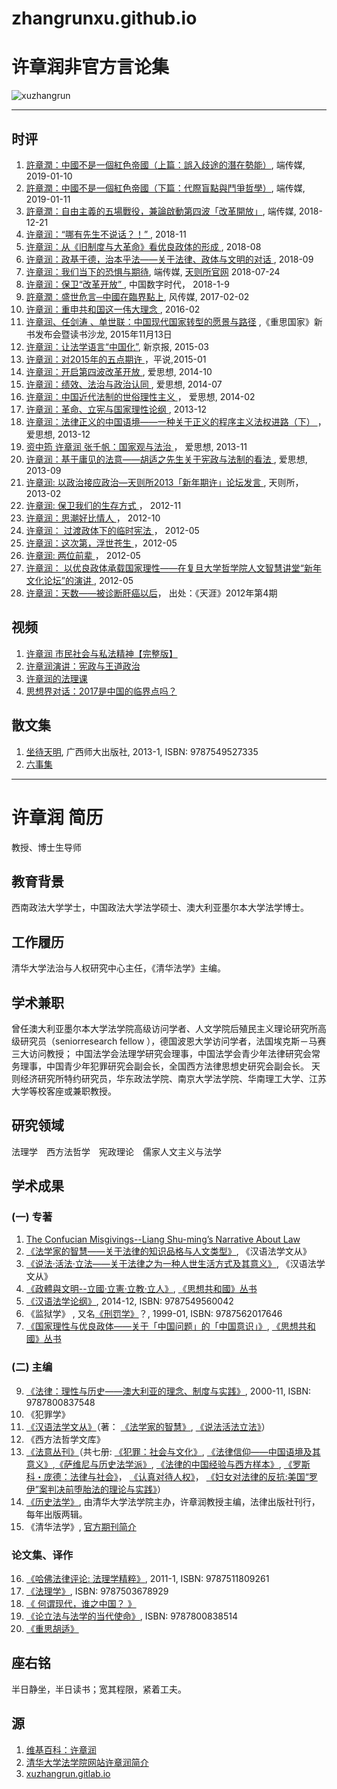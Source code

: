 # zhangrunxu.github.io

# 许章润非官方言论集
![xuzhangrun](https://i.imgur.com/ooPvQj3.jpg)

---
## 时评
1. [許章潤：中國不是一個紅色帝國（上篇：誤入歧途的潛在勢能）](https://theinitium.com/article/20190110-opinion-xuzhangrun-china-red-empire-1/), 端传媒, 2019-01-10
2. [許章潤：中國不是一個紅色帝國（下篇：代際盲點與鬥爭哲學）](https://theinitium.com/article/20190111-opinion-xuzhangrun-china-red-empire-2/), 端传媒, 2019-01-11
4. [許章潤：自由主義的五場戰役，兼論啟動第四波「改革開放」](https://theinitium.com/article/20181221-opinion-xuzhangrun-five-wars-liberalism/), 端传媒, 2018-12-21
8. [许章润：“哪有先生不说话？！” ](https://chinadigitaltimes.net/chinese/2018/11/%E8%AE%B8%E7%AB%A0%E6%B6%A6%EF%BC%9A%E5%93%AA%E6%9C%89%E5%85%88%E7%94%9F%E4%B8%8D%E8%AF%B4%E8%AF%9D%EF%BC%9F%EF%BC%81/), 2018-11
9. [许章润：从《旧制度与大革命》看优良政体的形成 ](https://chinadigitaltimes.net/chinese/2018/08/%E8%AE%B8%E7%AB%A0%E6%B6%A6%EF%BC%9A%E4%BB%8E%E3%80%8A%E6%97%A7%E5%88%B6%E5%BA%A6%E4%B8%8E%E5%A4%A7%E9%9D%A9%E5%91%BD%E3%80%8B%E7%9C%8B%E4%BC%98%E8%89%AF%E6%94%BF%E4%BD%93%E7%9A%84%E5%BD%A2%E6%88%90/), 2018-08
11. [许章润：政基于德，治本乎法——关于法律、政体与文明的对话 ](https://chinadigitaltimes.net/chinese/2018/09/%E8%AE%B8%E7%AB%A0%E6%B6%A6%EF%BC%9A%E6%94%BF%E5%9F%BA%E4%BA%8E%E5%BE%B7%EF%BC%8C%E6%B2%BB%E6%9C%AC%E4%B9%8E%E6%B3%95-%E5%85%B3%E4%BA%8E%E6%B3%95%E5%BE%8B%E3%80%81%E6%94%BF%E4%BD%93/), 2018-09
3. [许章润：我们当下的恐惧与期待](https://theinitium.com/article/20180724-opinion-xuzhangrun-fear-hope/), 端传媒, [天则所官网](http://unirule.cloud/index.php?c=article&id=4625) 2018-07-24
5. [许章润：保卫“改革开放” ](https://chinadigitaltimes.net/chinese/2018/02/%E8%AE%B8%E7%AB%A0%E6%B6%A6%EF%BC%9A%E4%BF%9D%E5%8D%AB%E6%94%B9%E9%9D%A9%E5%BC%80%E6%94%BE/), 中国数字时代， 2018-1-9
7. [許章潤：盛世危言─中國在臨界點上](https://www.storm.mg/article/218533), 风传媒, 2017-02-02
6. [许章润：重申共和国这一伟大理念 ](https://chinadigitaltimes.net/chinese/2016/02/%E8%AE%B8%E7%AB%A0%E6%B6%A6%EF%BC%9A%E9%87%8D%E7%94%B3%E5%85%B1%E5%92%8C%E5%9B%BD%E8%BF%99%E4%B8%80%E4%BC%9F%E5%A4%A7%E7%90%86%E5%BF%B5/), 2016-02
27. [许章润、任剑涛 、单世联：中国现代国家转型的愿景与路径](https://www.chinesepen.org/blog/archives/41630) ,《重思国家》新书发布会暨读书沙龙, 2015年11月13日
28. [许章润：让法学语言“中国化”](https://web.archive.org/web/20180807174108/http://culture.people.com.cn/n/2015/0321/c22219-26727954.html), 新京报, 2015-03
20. [许章润：对2015年的五点期许  ](https://chinadigitaltimes.net/chinese/2015/01/%E5%B9%B3%E8%AF%B4%EF%BD%9C%E8%AE%B8%E7%AB%A0%E6%B6%A6%EF%BC%9A%E5%AF%B92015%E5%B9%B4%E7%9A%84%E4%BA%94%E7%82%B9%E6%9C%9F%E8%AE%B8/)，平说,2015-01
25. [许章润：开启第四波改革开放 ](https://chinadigitaltimes.net/chinese/2014/10/%E7%88%B1%E6%80%9D%E6%83%B3-%E8%AE%B8%E7%AB%A0%E6%B6%A6%EF%BC%9A%E5%BC%80%E5%90%AF%E7%AC%AC%E5%9B%9B%E6%B3%A2%E6%94%B9%E9%9D%A9%E5%BC%80%E6%94%BE/),  爱思想, 2014-10
23. [许章润：绩效、法治与政治认同 ](https://chinadigitaltimes.net/chinese/2014/07/%E7%88%B1%E6%80%9D%E6%83%B3-%E8%AE%B8%E7%AB%A0%E6%B6%A6%EF%BC%9A%E7%BB%A9%E6%95%88%E3%80%81%E6%B3%95%E6%B2%BB%E4%B8%8E%E6%94%BF%E6%B2%BB%E8%AE%A4%E5%90%8C/),  爱思想, 2014-07
15. [许章润：中国近代法制的世俗理性主义 ](https://chinadigitaltimes.net/chinese/2014/02/%E7%88%B1%E6%80%9D%E6%83%B3-%E8%AE%B8%E7%AB%A0%E6%B6%A6%EF%BC%9A%E4%B8%AD%E5%9B%BD%E8%BF%91%E4%BB%A3%E6%B3%95%E5%88%B6%E7%9A%84%E4%B8%96%E4%BF%97%E7%90%86%E6%80%A7%E4%B8%BB%E4%B9%89/)， 爱思想, 2014-02
10. [许章润：革命、立宪与国家理性论纲 ](https://chinadigitaltimes.net/chinese/2013/12/%E7%88%B1%E6%80%9D%E6%83%B3-%E8%AE%B8%E7%AB%A0%E6%B6%A6%EF%BC%9A%E9%9D%A9%E5%91%BD%E3%80%81%E7%AB%8B%E5%AE%AA%E4%B8%8E%E5%9B%BD%E5%AE%B6%E7%90%86%E6%80%A7%E8%AE%BA%E7%BA%B2/), 2013-12
12. [许章润：法律正义的中国语境——一种关于正义的程序主义法权进路（下） ](https://chinadigitaltimes.net/chinese/2013/12/%E7%88%B1%E6%80%9D%E6%83%B3-%E8%AE%B8%E7%AB%A0%E6%B6%A6%EF%BC%9A%E6%B3%95%E5%BE%8B%E6%AD%A3%E4%B9%89%E7%9A%84%E4%B8%AD%E5%9B%BD%E8%AF%AD%E5%A2%83-%E4%B8%80%E7%A7%8D%E5%85%B3/)， 爱思想, 2013-12
13. [资中筠 许章润 张千帆：国家观与法治 ](https://chinadigitaltimes.net/chinese/2013/11/%E7%88%B1%E6%80%9D%E6%83%B3%EF%BD%9C%E8%B5%84%E4%B8%AD%E7%AD%A0-%E8%AE%B8%E7%AB%A0%E6%B6%A6-%E5%BC%A0%E5%8D%83%E5%B8%86%EF%BC%9A%E5%9B%BD%E5%AE%B6%E8%A7%82%E4%B8%8E%E6%B3%95%E6%B2%BB/)， 爱思想, 2013-11
22. [许章润：基于庸见的法意——胡适之先生关于宪政与法制的看法 ](https://chinadigitaltimes.net/chinese/2013/09/%E7%88%B1%E6%80%9D%E6%83%B3-%E8%AE%B8%E7%AB%A0%E6%B6%A6%EF%BC%9A%E5%9F%BA%E4%BA%8E%E5%BA%B8%E8%A7%81%E7%9A%84%E6%B3%95%E6%84%8F-%E8%83%A1%E9%80%82%E4%B9%8B%E5%85%88%E7%94%9F/),  爱思想, 2013-09
24. [许章润: 以政治接应政治—天则所2013「新年期许」论坛发言 ](https://chinadigitaltimes.net/chinese/2013/02/%E8%AE%B8%E7%AB%A0%E6%B6%A6-%E4%BB%A5%E6%94%BF%E6%B2%BB%E6%8E%A5%E5%BA%94%E6%94%BF%E6%B2%BB-2013%E5%B9%B4%E5%85%83%E6%9C%8810%E6%97%A5%EF%BC%8C%E5%A4%A9%E5%88%99%E6%89%802013/), 天则所，2013-02
18. [许章润: 保卫我们的生存方式 ](https://chinadigitaltimes.net/chinese/2012/11/%E8%AE%B8%E7%AB%A0%E6%B6%A6-%E4%BF%9D%E5%8D%AB%E6%88%91%E4%BB%AC%E7%9A%84%E7%94%9F%E5%AD%98%E6%96%B9%E5%BC%8F/)， 2012-11
19. [许章润：思潮好比情人 ](https://chinadigitaltimes.net/chinese/2012/10/%E8%AE%B8%E7%AB%A0%E6%B6%A6%EF%BC%9A%E6%80%9D%E6%BD%AE%E5%A5%BD%E6%AF%94%E6%83%85%E4%BA%BA/)， 2012-10
14. [许章润： 过渡政体下的临时宪法 ](https://chinadigitaltimes.net/chinese/2012/05/%E8%AE%B8%E7%AB%A0%E6%B6%A6-%E8%BF%87%E6%B8%A1%E6%94%BF%E4%BD%93%E4%B8%8B%E7%9A%84%E4%B8%B4%E6%97%B6%E5%AE%AA%E6%B3%95/)， 2012-05
17. [许章润：这次第，浮世苍生 ](https://chinadigitaltimes.net/chinese/2012/05/%E8%AE%B8%E7%AB%A0%E6%B6%A6-%E8%BF%99%E6%AC%A1%E7%AC%AC%EF%BC%8C%E6%B5%AE%E4%B8%96%E8%8B%8D%E7%94%9F/)，2012-05
21. [许章润: 两位前辈 ](https://chinadigitaltimes.net/chinese/2012/05/%E8%AE%B8%E7%AB%A0%E6%B6%A6-%E4%B8%A4%E4%BD%8D%E5%89%8D%E8%BE%88/)， 2012-05
26. [许章润： 以优良政体承载国家理性——在复旦大学哲学院人文智慧讲堂“新年文化论坛”的演讲 ](https://chinadigitaltimes.net/chinese/2012/05/%E8%AE%B8%E7%AB%A0%E6%B6%A6-%E4%BB%A5%E4%BC%98%E8%89%AF%E6%94%BF%E4%BD%93%E6%89%BF%E8%BD%BD%E5%9B%BD%E5%AE%B6%E7%90%86%E6%80%A7-%E5%9C%A8%E5%A4%8D%E6%97%A6%E5%A4%A7%E5%AD%A6/), 2012-05
16. [许章润：天数——被诊断肝癌以后](https://www.chinesepen.org/blog/archives/125463)， 出处：《天涯》2012年第4期

## 视频
1. [许章润 市民社会与私法精神【完整版】](https://www.youtube.com/watch?v=P-ROb1H31V4)
2. [许章润演讲：宪政与王道政治](https://www.youtube.com/watch?v=MuNbyDesQ8M)
3. [许章润的法理课](https://www.youtube.com/watch?v=KQwDrlkEb48)
4. [思想界对话：2017是中国的临界点吗？](https://www.youtube.com/watch?v=bwSkb0ywpGs)

## 散文集
1. [坐待天明](https://web.archive.org/web/20150429041819/https://book.douban.com/subject/20435400/), 广西师大出版社, 2013-1, ISBN: 9787549527335
2. [六事集]()

---
# 许章润 简历
教授、博士生导师

## 教育背景
西南政法大学学士，中国政法大学法学硕士、澳大利亚墨尔本大学法学博士。

## 工作履历
清华大学法治与人权研究中心主任，《清华法学》主编。

## 学术兼职
曾任澳大利亚墨尔本大学法学院高级访问学者、人文学院后殖民主义理论研究所高级研究员（seniorresearch fellow ），德国波恩大学访问学者，法国埃克斯－马赛三大访问教授； 中国法学会法理学研究会理事，中国法学会青少年法律研究会常务理事，中国青少年犯罪研究会副会长，全国西方法律思想史研究会副会长。 天则经济研究所特约研究员，华东政法学院、南京大学法学院、华南理工大学、江苏大学等校客座或兼职教授。

## 研究领域
法理学　西方法哲学　宪政理论　儒家人文主义与法学

## 学术成果
### (一) 专著
1. [The Confucian Misgivings--Liang Shu-ming’s Narrative About Law](https://web.archive.org/web/20190330000528/https://www.springer.com/gb/book/9789811045295)
2. [《法学家的智慧——关于法律的知识品格与人文类型》](https://web.archive.org/web/20190329234802/https://book.douban.com/subject/1255210/), 《汉语法学文从》
3. [《说法·活法·立法——关于法律之为一种人世生活方式及其意义》](https://web.archive.org/web/20190329234804/https://book.douban.com/subject/1255454/), 《汉语法学文从》
5. [《政體與文明--立國‧立憲‧立教‧立人》](https://web.archive.org/web/20190329235053/https://book.douban.com/subject/26883554/), [《思想共和國》丛书](https://web.archive.org/web/20190329234643/https://book.douban.com/series/45414)
6. [《汉语法学论纲》](https://web.archive.org/web/20151003081854/http://book.douban.com/subject/26266833/), 2014-12, ISBN: 9787549560042
19. 《监狱学》 , 又名[《刑罚学》](https://web.archive.org/web/20190329235454/https://book.douban.com/subject/1274220/)？, 1999-01, ISBN: 9787562017646
15. [《国家理性与优良政体——关于「中国问题」的「中国意识」》](https://web.archive.org/web/20190329234647/https://book.douban.com/series/256), [《思想共和國》丛书](https://web.archive.org/web/20190329234643/https://book.douban.com/series/45414)


### (二) 主编
9. [《法律：理性与历史——澳大利亚的理念、制度与实践》](./https://web.archive.org/web/20190330150705/https://book.douban.com/subject/1247690/), 2000-11,  ISBN: 9787800837548
10. 《犯罪学》
11. [《汉语法学文从》](https://web.archive.org/web/20190329234647/https://book.douban.com/series/256)（著： [《法学家的智慧》](https://web.archive.org/web/20190329234802/https://book.douban.com/subject/1255210/), [《说法活法立法》](https://web.archive.org/web/20190329234804/https://book.douban.com/subject/1255454/)）
12. 《西方法哲学文库》
13. [《法意丛刊》](https://web.archive.org/web/20130120095139/http://book.douban.com/series/7084)（共七册: [《犯罪：社会与文化》](https://web.archive.org/web/20130122092042/http://book.douban.com/subject/1552297), [《法律信仰——中国语境及其意义》](https://web.archive.org/web/20190329232729/https://book.douban.com/subject/1254293/),[《萨维尼与历史法学派》](https://web.archive.org/web/20190329234208/https://book.douban.com/subject/1057376/), [《法律的中国经验与西方样本》](https://web.archive.org/web/20130120095205/http://book.douban.com/subject/1524881), [《罗斯科・庞德：法律与社会》](https://web.archive.org/web/20130122091909/http://book.douban.com/subject/1074915)， [《认真对待人权》](https://web.archive.org/web/20130601091912/http://book.douban.com/subject/1215857/)， [《妇女对法律的反抗:美国“罗伊”案判决前堕胎法的理论与实践》](https://web.archive.org/web/20190329234123/https://book.douban.com/subject/1214837/)）
14. [《历史法学》](http://www.cnki.com.cn/Journal/G-G2-LSFX-2017-00.htm), 由清华大学法学院主办，许章润教授主编，法律出版社刊行，每年出版两辑。
15. 《清华法学》, [官方期刊简介](http://www.law.tsinghua.edu.cn/publish/law/3337/2010/20101216165857641642031/20101216165857641642031_.html)

### 论文集、译作
16. [《哈佛法律评论: 法理学精粹》](https://web.archive.org/web/20121205173620/http://book.douban.com/subject/6040920/),  2011-1, ISBN: 9787511809261
18. [《法理学》](https://web.archive.org/web/20120103164800/http://book.douban.com/subject/2351338/), ISBN: 9787503678929
20. [《 何谓现代，谁之中国？ 》](https://web.archive.org/web/20150306014312/http://book.douban.com/subject/25961833/)
21. [《论立法与法学的当代使命》](https://web.archive.org/web/20130123154643/http://book.douban.com/subject/1247705/),  ISBN: 9787800838514
22. [《重思胡适》](https://web.archive.org/web/20190329235948/https://book.douban.com/subject/26176512/)

## 座右铭 
半日静坐，半日读书；宽其程限，紧着工夫。

## 源
1. [维基百科：许章润](https://zh.wikipedia.org/zh-hans/%E8%AE%B8%E7%AB%A0%E6%B6%A6)
2. [清华大学法学院网站许章润简介](http://www.tsinghua.edu.cn/publish/law/3563/2010/20101220194652775652930/20101220194652775652930_.html)
3. [xuzhangrun.gitlab.io](https://xuzhangrun.gitlab.io)
